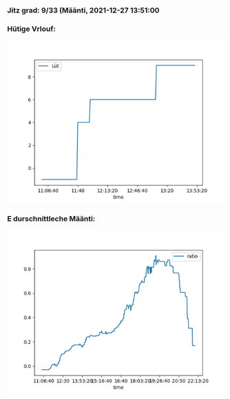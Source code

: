 ### Jitz grad: 9/33 (Määnti, 2021-12-27 13:51:00

### Hütige Vrlouf:
![Graph](Today.png)

### E durschnittleche Määnti:
![Graph](Määnti.png)